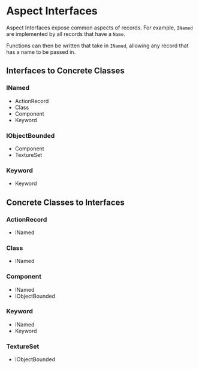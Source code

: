 # Aspect Interfaces
Aspect Interfaces expose common aspects of records.  For example, `INamed` are implemented by all records that have a `Name`.

Functions can then be written that take in `INamed`, allowing any record that has a name to be passed in.
## Interfaces to Concrete Classes
### INamed
- ActionRecord
- Class
- Component
- Keyword
### IObjectBounded
- Component
- TextureSet
### Keyword
- Keyword
## Concrete Classes to Interfaces
### ActionRecord
- INamed
### Class
- INamed
### Component
- INamed
- IObjectBounded
### Keyword
- INamed
- Keyword
### TextureSet
- IObjectBounded

